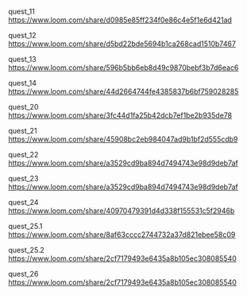 quest_11  
https://www.loom.com/share/d0985e85ff234f0e86c4e5f1e6d421ad

quest_12  
https://www.loom.com/share/d5bd22bde5694b1ca268cad1510b7467

quest_13  
https://www.loom.com/share/596b5bb6eb8d49c9870bebf3b7d6eac6

quest_14  
https://www.loom.com/share/44d2664744fe4385837b6bf759028285

quest_20  
https://www.loom.com/share/3fc44d1fa25b42dcb7ef1be2b935de78

quest_21  
https://www.loom.com/share/45908bc2eb984047ad9b1bf2d555cdb9

quest_22  
https://www.loom.com/share/a3529cd9ba894d7494743e98d9deb7af

quest_23
https://www.loom.com/share/a3529cd9ba894d7494743e98d9deb7af

quest_24  
https://www.loom.com/share/40970479391d4d338f155531c5f2946b

quest_25.1  
https://www.loom.com/share/8af63cccc2744732a37d821ebee58c09

quest_25.2  
https://www.loom.com/share/2cf7179493e6435a8b105ec308085540

quest_26  
https://www.loom.com/share/2cf7179493e6435a8b105ec308085540

